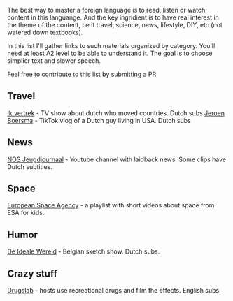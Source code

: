 The best way to master a foreign language is to read, listen or watch content in this languange. And the key ingridient is to have real interest in the theme of the content, be it travel, science, news, lifestyle, DIY, etc (not watered down textbooks).

In this list I'll gather links to such materials organized by category. You'll need at least A2 level to be able to understand it. The goal is to choose simplier text and slower speech.

Feel free to contribute to this list by submitting a PR

## Travel
[Ik vertrek](https://www.npostart.nl/ik-vertrek/AT_2032968) - TV show about dutch who moved countries. Dutch subs
[Jeroen Boersma](https://vm.tiktok.com/ZM8CLAPtj) - TikTok vlog of a Dutch guy living in USA. Dutch subs

## News
[NOS Jeugdjournaal](https://www.youtube.com/c/jeugdjournaal) - Youtube channel with laidback news. Some clips have Dutch subtitles.

## Space
[European Space Agency](https://www.youtube.com/watch?v=ijETgqZZ3YQ&list=PLbyvawxScNbs-7xR5B6QgJeEK89RtGdoK) - a playlist with short videos about space from ESA for kids. 

## Humor 
[De Ideale Wereld](https://www.youtube.com/user/DeIdealeWereld) - Belgian sketch show. Dutch subs.

## Crazy stuff
[Drugslab](https://www.youtube.com/channel/UCvRQKXtIGcK1yEnQ4Te8hWQ) - hosts use recreational drugs and film the effects. English subs.
